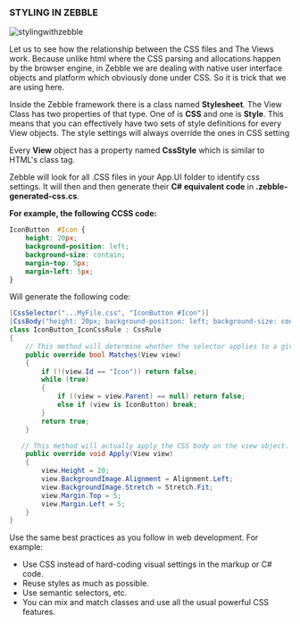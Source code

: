 ﻿[stylingwithzebble]: https://github.com/Geeksltd/Zebble.Docs/blob/master/assets/stylling/stylingwithzebble.png

### STYLING IN ZEBBLE

![stylingwithzebble]

Let us to see how the relationship between the CSS files and The Views work. Because unlike html where the CSS parsing and allocations happen by the browser engine, in Zebble we are dealing with native user interface objects and platform which obviously done under CSS. So it is trick that we are using here.

Inside the Zebble framework there is a class named **Stylesheet**. The View Class has two properties of that type. One of is **CSS** and one is **Style**. This means that you can effectively have two sets of style definitions for every View objects. The style settings will always override the ones in CSS setting 

Every **View** object has a property named **CssStyle** which is similar to HTML's class tag.

Zebble will look for all .CSS files in your App.UI folder to identify css settings.
It will then and then generate their **C# equivalent code** in **.zebble-generated-css.cs**.

**For example, the following CCSS code:**

```css
IconButton  #Icon {
    height: 20px;
    background-position: left;
    background-size: contain;
    margin-top: 5px;
    margin-left: 5px;
}
```

Will generate the following code:   

```csharp
[CssSelector("...MyFile.css", "IconButton #Icon")]
[CssBody("height: 20px; background-position: left; background-size: contain; margin-top: 5px; margin-left: 5px;")]
class IconButton_IconCssRule : CssRule
{
    // This method will determine whether the selector applies to a given view object.
    public override bool Matches(View view)
    {
        if (!(view.Id == "Icon")) return false;
        while (true)
        {
            if ((view = view.Parent) == null) return false;
            else if (view is IconButton) break;
        }
        return true;
    }

   // This method will actually apply the CSS body on the view object.
    public override void Apply(View view)
    {
        view.Height = 20;
        view.BackgroundImage.Alignment = Alignment.Left;
        view.BackgroundImage.Stretch = Stretch.Fit;
        view.Margin.Top = 5;
        view.Margin.Left = 5;
    }
}
```

Use the same best practices as you follow in web development. For example:

- Use CSS instead of hard-coding visual settings in the markup or C# code.
- Reuse styles as much as possible.
- Use semantic selectors, etc.
- You can mix and match classes and use all the usual powerful CSS features.